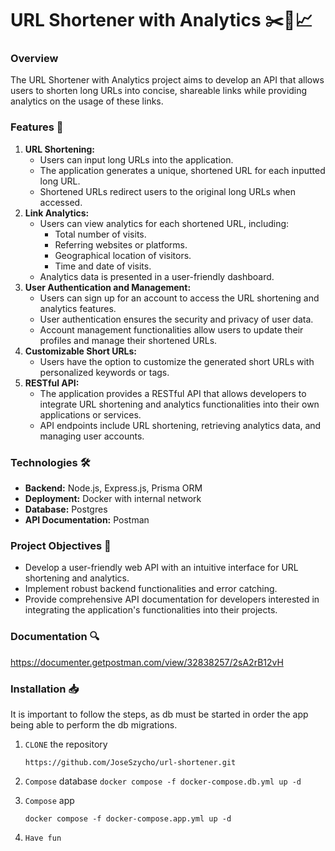 # **URL Shortener with Analytics** ✂️🔗📈

### **Overview**

The URL Shortener with Analytics project aims to develop an API that allows users to shorten long URLs into concise, shareable links while providing analytics on the usage of these links.

### **Features** 🚀

1. **URL Shortening:**
    - Users can input long URLs into the application.
    - The application generates a unique, shortened URL for each inputted long URL.
    - Shortened URLs redirect users to the original long URLs when accessed.
2. **Link Analytics:**
    - Users can view analytics for each shortened URL, including:
        - Total number of visits.
        - Referring websites or platforms.
        - Geographical location of visitors.
        - Time and date of visits.
    - Analytics data is presented in a user-friendly dashboard.
3. **User Authentication and Management:**
    - Users can sign up for an account to access the URL shortening and analytics features.
    - User authentication ensures the security and privacy of user data.
    - Account management functionalities allow users to update their profiles and manage their shortened URLs.
4. **Customizable Short URLs:**
    - Users have the option to customize the generated short URLs with personalized keywords or tags.
5. **RESTful API:**
    - The application provides a RESTful API that allows developers to integrate URL shortening and analytics functionalities into their own applications or services.
    - API endpoints include URL shortening, retrieving analytics data, and managing user accounts.

### **Technologies** 🛠️

-   **Backend:** Node.js, Express.js, Prisma ORM
-   **Deployment:** Docker with internal network
-   **Database:** Postgres
-   **API Documentation:** Postman

### **Project Objectives** 🎯

-   Develop a user-friendly web API with an intuitive interface for URL shortening and analytics.
-   Implement robust backend functionalities and error catching.
-   Provide comprehensive API documentation for developers interested in integrating the application's functionalities into their projects.

### Documentation 🔍

https://documenter.getpostman.com/view/32838257/2sA2rB12vH

### Installation 📥

It is important to follow the steps, as db must be started in order the app being able to perform the db migrations.

1. `CLONE` the repository

   `https://github.com/JoseSzycho/url-shortener.git`

2. `Compose` database
   `docker compose -f docker-compose.db.yml up -d`
   
3. `Compose` app

   `docker compose -f docker-compose.app.yml up -d`

4. `Have fun`
